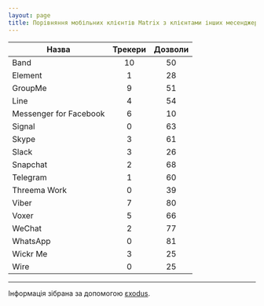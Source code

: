 ```yaml
---
layout: page
title: Порівняння мобільних клієнтів Matrix з клієнтами інших месенджерами
---
```


| Назва                  | Трекери | Дозволи |
|------------------------|:-------:|:-------:|
| Band                   |   10    |   50    |
| Element                |    1    |   28    |
| GroupMe                |    9    |   51    |
| Line                   |    4    |   54    |
| Messenger for Facebook |    6    |   10    |
| Signal                 |    0    |   63    |
| Skype                  |    3    |   61    |
| Slack                  |    3    |   26    |
| Snapchat               |    2    |   68    |
| Telegram               |    1    |   60    |
| Threema Work           |    0    |   39    |
| Viber                  |    7    |   80    |
| Voxer                  |    5    |   66    |
| WeChat                 |    2    |   77    |
| WhatsApp               |    0    |   81    |
| Wickr Me               |    3    |   25    |
| Wire                   |    0    |   25    |

---

Інформація зібрана за допомогою [εxodus](https://reports.exodus-privacy.eu.org/en/).
